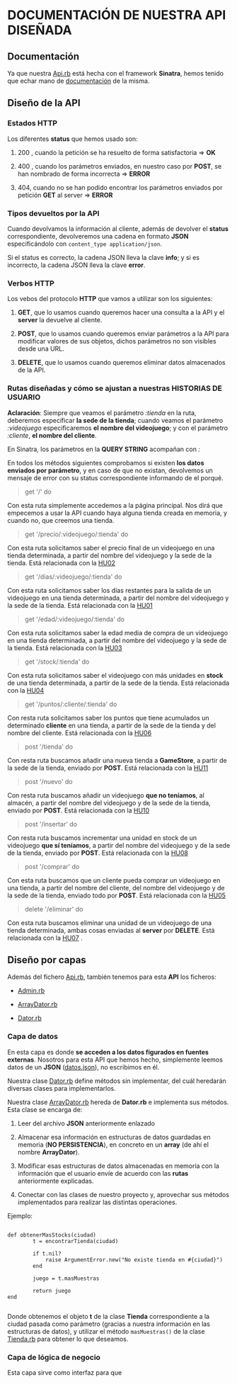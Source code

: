 # DOCUMENTACIÓN DE NUESTRA API DISEÑADA


## Documentación


Ya que nuestra [Api.rb](https://github.com/biilal1999/GameStore/blob/master/src/Api.rb) está hecha con el framework **Sinatra**, hemos tenido que echar mano de [documentación](http://sinatrarb.com/documentation.html) de la misma.



## Diseño de la API



### Estados HTTP


Los diferentes **status** que hemos usado son:


1. 200 , cuando la petición se ha resuelto de forma satisfactoria => **OK**

2. 400 , cuando los parámetros enviados, en nuestro caso por **POST**, se han nombrado de forma incorrecta => **ERROR**

3. 404, cuando no se han podido encontrar los parámetros enviados por petición **GET** al server => **ERROR**



### Tipos devueltos por la API


Cuando devolvamos la información al cliente, además de devolver el **status** correspondiente, devolveremos una cadena en formato **JSON** especificándolo con `content_type application/json`.

Si el status es correcto, la cadena JSON lleva la clave **info**; y si es incorrecto, la cadena JSON lleva la clave **error**.



### Verbos HTTP


Los vebos del protocolo **HTTP** que vamos a utilizar son los siguientes:


1. **GET**, que lo usamos cuando queremos hacer una consulta a la API y el **server** la devuelve al cliente.


2. **POST**, que lo usamos cuando queremos enviar parámetros a la API para modificar valores de sus objetos, dichos parámetros no son visibles desde una URL.


3. **DELETE**, que lo usamos cuando queremos eliminar datos almacenados de la API.




### Rutas diseñadas y cómo se ajustan a nuestras HISTORIAS DE USUARIO



**Aclaración**: Siempre que veamos el parámetro *:tienda* en la ruta, deberemos especificar **la sede de la tienda**; cuando veamos el parámetro *:videojuego* especificaremos **el nombre del videojuego**; y con el parámetro *:cliente*, **el nombre del cliente**.


En Sinatra, los parámetros en la **QUERY STRING** acompañan con *:*


En todos los métodos siguientes comprobamos si existen **los datos enviados por parámetro**, y en caso de que no existan, devolvemos un mensaje de error con su status correspondiente informando de el porqué.


> get '/' do


Con esta ruta simplemente accedemos a la página principal. Nos dirá que empecemos a usar la API cuando haya alguna tienda creada en memoria, y cuando no, que creemos una tienda.



> get '/precio/:videojuego/:tienda' do



Con esta ruta solicitamos saber el precio final de un videojuego en una tienda determinada, a partir del nombre del videojuego y la sede de la tienda. Está relacionada con la [HU02](https://github.com/biilal1999/GameStore/issues/13)



> get '/dias/:videojuego/:tienda' do



Con esta ruta solicitamos saber los días restantes para la salida de un videojuego en una tienda determinada, a partir del nombre del videojuego y la sede de la tienda. Está relacionada con la [HU01](https://github.com/biilal1999/GameStore/issues/12)




> get '/edad/:videojuego/:tienda' do



Con esta ruta solicitamos saber la edad media de compra de un videojuego en una tienda determinada, a partir del nombre del videojuego y la sede de la tienda. Está relacionada con la [HU03](https://github.com/biilal1999/GameStore/issues/14)




> get '/stock/:tienda' do



Con esta ruta solicitamos saber el videojuego con más unidades en **stock** de una tienda determinada, a partir de la sede de la tienda. Está relacionada con la [HU04](https://github.com/biilal1999/GameStore/issues/45)




> get '/puntos/:cliente/:tienda' do



Con resta ruta solicitamos saber los puntos que tiene acumulados un determinado **cliente** en una tienda, a partir de la sede de la tienda y del nombre del cliente. Está relacionada con la [HU06](https://github.com/biilal1999/GameStore/issues/82)




> post '/tienda' do



Con resta ruta buscamos añadir una nueva tienda a **GameStore**, a partir de la sede de la tienda, enviado por **POST**. Está relacionada con la [HU11](https://github.com/biilal1999/GameStore/issues/96)




> post '/nuevo' do



Con resta ruta buscamos añadir un videojuego **que no teníamos**, al almacén, a partir del nombre del videojuego y de la sede de la tienda, enviado por **POST**. Está relacionada con la [HU10](https://github.com/biilal1999/GameStore/issues/95)




> post '/insertar' do



Con resta ruta buscamos incrementar una unidad en stock de un videojuego **que sí teníamos**, a partir del nombre del videojuego y de la sede de la tienda, enviado por **POST**. Está relacionada con la [HU08](https://github.com/biilal1999/GameStore/issues/91)




> post '/comprar' do



Con esta ruta buscamos que un cliente pueda comprar un videojuego en una tienda, a partir del nombre del cliente, del nombre del videojuego y de la sede de la tienda, enviado todo por **POST**. Está relacionada con la [HU05](https://github.com/biilal1999/GameStore/issues/64)




> delete '/eliminar' do



Con esta ruta buscamos eliminar una unidad de un videojuego de una tienda determinada, ambas cosas enviadas al **server** por **DELETE**. Está relacionada con la [HU07](https://github.com/biilal1999/GameStore/issues/89) .




## Diseño por capas



Además del fichero [Api.rb](https://github.com/biilal1999/GameStore/blob/master/src/Api.rb), también tenemos para esta **API** los ficheros:


+ [Admin.rb](https://github.com/biilal1999/GameStore/blob/master/src/Admin.rb)

+ [ArrayDator.rb](https://github.com/biilal1999/GameStore/blob/master/src/ArrayDator.rb)

+ [Dator.rb](https://github.com/biilal1999/GameStore/blob/master/src/Dator.rb)




### Capa de datos


En esta capa es donde **se acceden a los datos figurados en fuentes externas**. Nosotros para esta API que hemos hecho, simplemente leemos datos de un **JSON** ([datos.json](https://github.com/biilal1999/GameStore/blob/master/datos.json)), no escribimos en él. 


Nuestra clase [Dator.rb](https://github.com/biilal1999/GameStore/blob/master/src/Dator.rb) define métodos sin implementar, del cuál heredarán diversas clases para implementarlos.


Nuestra clase [ArrayDator.rb](https://github.com/biilal1999/GameStore/blob/master/src/ArrayDator.rb) hereda de **Dator.rb** e implementa sus métodos. Esta clase se encarga de:


1. Leer del archivo **JSON** anteriormente enlazado

2. Almacenar esa información en estructuras de datos guardadas en memoria (**NO PERSISTENCIA**), en concreto en un **array** (de ahí el nombre **ArrayDator**). 

3. Modificar esas estructuras de datos almacenadas en memoria con la información que el usuario envíe de acuerdo con las **rutas** anteriormente explicadas.

4. Conectar con las clases de nuestro proyecto y, aprovechar sus métodos implementados para realizar las distintas operaciones.


Ejemplo:


```

def obtenerMasStocks(ciudad)
        t = encontrarTienda(ciudad)

        if t.nil?
            raise ArgumentError.new("No existe tienda en #{ciudad}")
        end
        
        juego = t.masMuestras

        return juego
end


```


Donde obtenemos el objeto **t** de la clase **Tienda** correspondiente a la ciudad pasada como parámetro (gracias a nuestra información en las estructuras de datos), y utilizar el método `masMuestras()` de la clase [Tienda.rb](https://github.com/biilal1999/GameStore/blob/master/src/Tienda.rb) para obtener lo que deseamos.




### Capa de lógica de negocio


Esta capa sirve como interfaz para que
